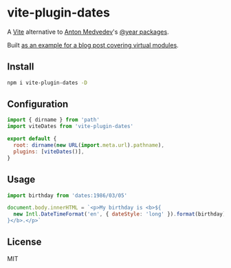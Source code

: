# vite-plugin-dates

A [Vite](https://vitejs.dev/) alternative to [Anton Medvedev](https://medv.io/)'s [@year packages](https://github.com/antonmedv/year/tree/master/packages).

Built [as an example for a blog post covering virtual modules](https://hire.jonasgalvez.com.br/2022/jun/10/virtual-modules-for-fun-and-profit).

## Install

```bash
npm i vite-plugin-dates -D
```

## Configuration

```js
import { dirname } from 'path'
import viteDates from 'vite-plugin-dates'

export default {
  root: dirname(new URL(import.meta.url).pathname),
  plugins: [viteDates()],
}
```

## Usage

```js
import birthday from 'dates:1986/03/05'

document.body.innerHTML = `<p>My birthday is <b>${
  new Intl.DateTimeFormat('en', { dateStyle: 'long' }).format(birthday)
}</b>.</p>`
```

## License

MIT
